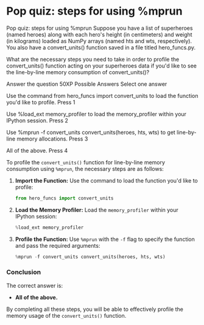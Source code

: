 # Pop quiz: steps for using %mprun

Pop quiz: steps for using %mprun
Suppose you have a list of superheroes (named heroes) along with each hero's height (in centimeters) and weight (in kilograms) loaded as NumPy arrays (named hts and wts, respectively). You also have a convert_units() function saved in a file titled hero_funcs.py.

What are the necessary steps you need to take in order to profile the convert_units() function acting on your superheroes data if you'd like to see the line-by-line memory consumption of convert_units()?

Answer the question
50XP
Possible Answers
Select one answer

Use the command from hero_funcs import convert_units to load the function you'd like to profile.
Press
1

Use %load_ext memory_profiler to load the memory_profiler within your IPython session.
Press
2

Use %mprun -f convert_units convert_units(heroes, hts, wts) to get line-by-line memory allocations.
Press
3

All of the above.
Press
4

To profile the `convert_units()` function for line-by-line memory consumption using `%mprun`, the necessary steps are as follows:

1. **Import the Function:**
   Use the command to load the function you'd like to profile:
   ```python
   from hero_funcs import convert_units
   ```

2. **Load the Memory Profiler:**
   Load the `memory_profiler` within your IPython session:
   ```python
   %load_ext memory_profiler
   ```

3. **Profile the Function:**
   Use `%mprun` with the `-f` flag to specify the function and pass the required arguments:
   ```python
   %mprun -f convert_units convert_units(heroes, hts, wts)
   ```

### Conclusion
The correct answer is:
- **All of the above.**

By completing all these steps, you will be able to effectively profile the memory usage of the `convert_units()` function.